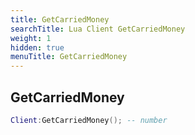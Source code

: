 ```yaml
---
title: GetCarriedMoney
searchTitle: Lua Client GetCarriedMoney
weight: 1
hidden: true
menuTitle: GetCarriedMoney
---
```

## GetCarriedMoney
```lua
Client:GetCarriedMoney(); -- number
```